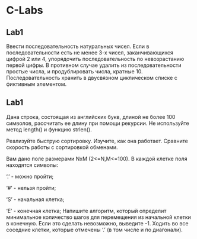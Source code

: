 # C-Labs

## Lab1

Ввести последовательность натуральных чисел. Если в последовательности есть не менее 3-х чисел, заканчивающихся цифрой 2 или 4, упорядочить последовательность по невозрастанию первой цифры. В противном случае удалить из последовательности простые числа, и продублировать числа, кратные 10. Последовательность хранить в двусвязном циклическом списке с фиктивным элементом.

## Lab1

Дана строка, состоящая из английских букв, длиной не более 100 символов, рассчитать ее длину при помощи рекурсии. Не используйте метод length() и функцию strlen().

Реализуйте быструю сортировку. Изучите, как она работает. Сравните скорость работы с сортировкой обменами.

Вам дано поле размерами NхM (2<=N,M<=100). В каждой клетке поля находятся символы:

‘.’ - можно пройти;

‘#’ - нельзя пройти;

‘S’ - начальная клетка;

‘E’ - конечная клетка;
Напишите алгоритм, который определит минимальное количество шагов для перемещения из начальной клетки в конечную. Если это сделать невозможно, выведите -1. Ходить во все соседние клетки, которые отмечены ‘.’ (в том числе и по диагонали).
